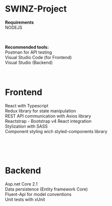 # SWINZ-Project

<b>Requirements</b></br>
NODEJS </br> </br></br>

<b>Recommended tools:</b></br>
Postman for API testing
</br>
Visual Studio Code (for Frontend)</br>
Visual Studio (Backend)</br>
</br>
</br>

<h1>Frontend</h1>

React with Typescript </br>
Redux library for state manipulation </br>
REST API communication with Axios library  </br>
Reactstrap - Bootstrap v4 React integration </br>
Stylization with SASS </br>
Component styling wich styled-components library </br>


</br>
</br>
</br>

<h1>Backend</h1>
Asp.net Core 2.1 </br>
Data persistence (Entity framework Core) </br>
Fluent-Api for model conventions </br>
Unit tests with xUnit </br>

